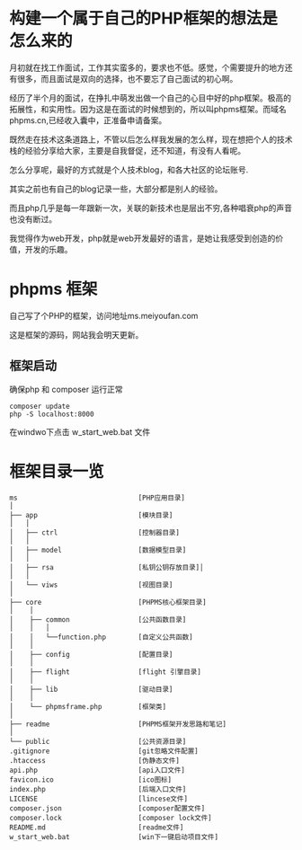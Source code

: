 # 构建一个属于自己的PHP框架的想法是怎么来的

月初就在找工作面试，工作其实蛮多的，要求也不低。感觉，个需要提升的地方还有很多，而且面试是双向的选择，也不要忘了自己面试的初心啊。

经历了半个月的面试，在挣扎中萌发出做一个自己的心目中好的php框架。极高的拓展性，和实用性。因为这是在面试的时候想到的，所以叫phpms框架。而域名phpms.cn,已经收入囊中，正准备申请备案。

既然走在技术这条道路上，不管以后怎么样我发展的怎么样，现在想把个人的技术栈的经验分享给大家，主要是自我督促，还不知道，有没有人看呢。

怎么分享呢，最好的方式就是个人技术blog，和各大社区的论坛账号.

其实之前也有自己的blog记录一些，大部分都是别人的经验。

而且php几乎是每一年跟新一次，关联的新技术也是层出不穷,各种唱衰php的声音也没有断过。

我觉得作为web开发，php就是web开发最好的语言，是她让我感受到创造的价值，开发的乐趣。

# phpms 框架

自己写了个PHP的框架，访问地址ms.meiyoufan.com

这是框架的源码，网站我会明天更新。

## 框架启动
确保php 和 composer 运行正常
```
composer update 
php -S localhost:8000
```

在windwo下点击 w_start_web.bat 文件



#  框架目录一览

```
ms                              [PHP应用目录]
│
├── app                         [模块目录]
│   │
│   ├── ctrl                    [控制器目录]
│   │  
│   ├── model                   [数据模型目录]
│   │   
│   ├── rsa                     [私钥公钥存放目录]│   
│   │ 
│   └── viws                    [视图目录]
│    
├── core                        [PHPMS核心框架目录]
│    │
│    ├── common                 [公共函数目录]
│    │   │
│    │   └──function.php        [自定义公共函数]
│    │
│    ├── config                 [配置目录]
│    │
│    ├── flight                 [flight 引擎目录]
│    │
│    ├── lib                    [驱动目录]
│    │   
│    └── phpmsframe.php         [框架类]
│
├── readme                      [PHPMS框架开发思路和笔记]
│    
└── public                      [公共资源目录]
.gitignore                      [git忽略文件配置]
.htaccess                       [伪静态文件]
api.php                         [api入口文件]  
favicon.ico                     [ico图标] 
index.php                       [后端入口文件]
LICENSE                         [lincese文件]
composer.json                   [composer配置文件]
composer.lock                   [composer lock文件]
README.md                       [readme文件]
w_start_web.bat                 [win下一键启动项目文件] 
```